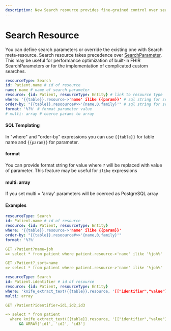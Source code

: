 ```yaml
---
description: New Search resource provides fine-grained control over search parameters
---
```


# Search Resource

You can define search parameters or override the existing one with Search meta-resource. Search resource takes precedence over [SearchParameter](searchparameter.md). This may be useful for performance optimization of built-in FHIR SearchParameters or for the implementation of complicated custom searches.

```yaml
resourceType: Search
id: Patient.name # id of resource
name: name # name of search parameter
resource: {id: Patient, resourceType: Entity} # link to resource type
where: '{{table}}.resource->'name' ilike {{param}}' # sql string for search
order-by: "{{table}}.resoource#>>'{name,0,family}'" # sql string for search
format: '%?%' # format parameter value
# multi: array # coerce params to array
```

#### SQL Templating

In "where" and "order-by" expressions you can use `{{table}}` for table name and `{{param}}` for  parameter.

#### format

You can provide format string for value where `?` will be replaced with value of parameter. This feature may be useful for `ilike` expressions 

#### multi: array

If you set multi = 'array' parameters will be coerced as PostgreSQL array

#### Examples

```yaml
resourceType: Search
id: Patient.name # id of resource
resource: {id: Patient, resourceType: Entity}
where: '{{table}}.resource->'name' ilike {{param}}'
order-by: "{{table}}.resoource#>>'{name,0,family}'"
format: '%?%'

GET /Patient?name=joh
=> select * from patient where patient.resource->'name' ilike '%joh%'

GET /Patient?_sort=name
=> select * from patient where patient.resource->'name' ilike '%joh%'
```

```yaml
resourceType: Search
id: Patient.identifier # id of resource
resource: {id: Patient, resourceType: Entity}
where: 'knife_extract_text({{table}}.resource, '[["identifier","value"]]') && {{param}}'
multi: array

GET /Patient?identifier=id1,id2,id3

=> select * from patient 
  where knife_extract_text({{table}}.resource, '[["identifier","value"]]') 
      && ARRAY['id1', 'id2', 'id3']
```

